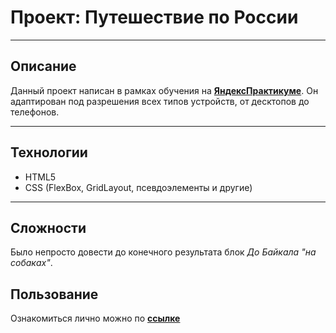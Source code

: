 # Проект: Путешествие по России
___
## Описание

Данный проект написан в рамках обучения на **[ЯндексПрактикуме]('https://practicum.yandex.ru/')**.
Он адаптирован под разрешения всех типов устройств, от десктопов до телефонов.
___
## Технологии

* HTML5
* CSS (FlexBox, GridLayout, псевдоэлементы и другие)
___
## Сложности

Было непросто довести до конечного результата блок *До Байкала "на собаках"*.

## Пользование

Ознакомиться лично можно по **[ссылке](https://fi1imon.github.io/russian-travel/)**
